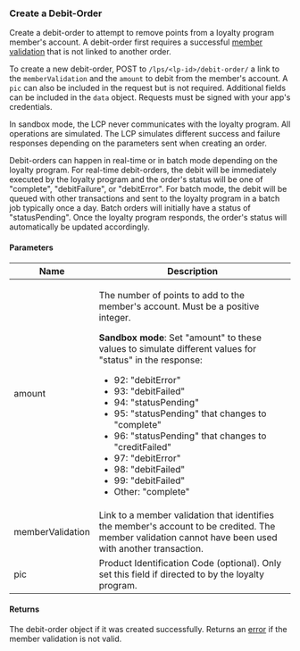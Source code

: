 ### Create a Debit-Order

Create a debit-order to attempt to remove points from a loyalty program member's account. A debit-order first requires a successful [member validation](#member-validations) that is not linked to another order.

To create a new debit-order, POST to `/lps/<lp-id>/debit-order/` a link to the `memberValidation` and the `amount` to debit from the member's account. A `pic` can also be included in the request but is not required. Additional fields can be included in the `data` object. Requests must be signed with your app's credentials.

In sandbox mode, the LCP never communicates with the loyalty program. All operations are simulated. The LCP simulates different success and failure responses depending on the parameters sent when creating an order.

Debit-orders can happen in real-time or in batch mode depending on the loyalty program. For real-time debit-orders, the debit will be immediately executed by the loyalty program and the order's status will be one of "complete", "debitFailure", or "debitError". For batch mode, the debit will be queued with other transactions and sent to the loyalty program in a batch job typically once a day. Batch orders will initially have a status of "statusPending". Once the loyalty program responds, the order's status will automatically be updated accordingly. 


#### Parameters

<table>
    <thead>
        <tr>
            <th>Name</th>
            <th>Description</th>
        </tr>
    </thead>
    <tbody>
        <tr>
            <td>amount</td>
            <td><p>The number of points to add to the member's account. Must be a positive integer.</p>
                <p><strong>Sandbox mode</strong>: Set "amount" to these values to simulate different values for "status" in the response:
                    <ul>
                        <li>92: "debitError"</li>
                        <li>93: "debitFailed"</li>
                        <li>94: "statusPending"</li>
                        <li>95: "statusPending" that changes to "complete"</li>
                        <li>96: "statusPending" that changes to "creditFailed"</li>
                        <li>97: "debitError"</li>
                        <li>98: "debitFailed"</li>
                        <li>99: "debitFailed"</li>
                        <li>Other: "complete"</li>
                    </ul>
                </p>
            </td>
        </tr>
        <tr>
            <td>memberValidation</td>
            <td>Link to a member validation that identifies the member's account to be credited. The member validation cannot have been used with another transaction.</td>
        </tr>
        <tr>
            <td>pic</td>
            <td>Product Identification Code (optional). Only set this field if directed to by the loyalty program.</td>
        </tr>
    </tbody>
</table>
        
#### Returns

The debit-order object if it was created successfully. Returns an [error](./?doc=reference-manual#errors) if the member validation is not valid.
